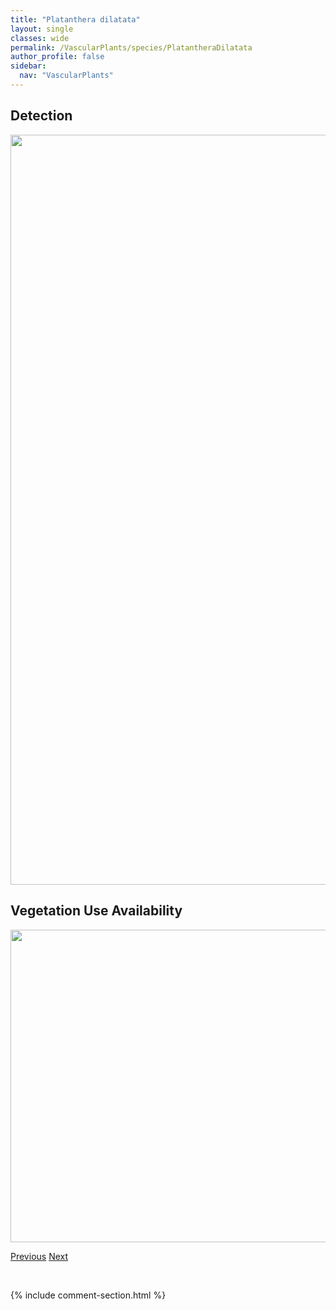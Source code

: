 ```yaml
---
title: "Platanthera dilatata"
layout: single
classes: wide
permalink: /VascularPlants/species/PlatantheraDilatata
author_profile: false
sidebar:
  nav: "VascularPlants"
---
```


<h2>Detection</h2>

<a href="https://drive.google.com/uc?export=view&id=1LDCmM7jVnylOBgHlP0OZWocpnqD3HcwZ">
<img src="https://drive.google.com/uc?export=view&id=1LDCmM7jVnylOBgHlP0OZWocpnqD3HcwZ" height = "1200" width = "800">
</a>


<h2>Vegetation Use Availability</h2>

<a href="https://drive.google.com/uc?export=view&id=1f9IJt4MvxpzSqsw7tuJ5LGpqdXfdjafm">
<img src="https://drive.google.com/uc?export=view&id=1f9IJt4MvxpzSqsw7tuJ5LGpqdXfdjafm" height = "500" width = "1000">
</a>


<a href="/DevelopmentWebsite/VascularPlants/species/PlatantheraAquilonisHuronensis" class="pagination--pager" title="Platanthera aquilonis/huronensis">Previous</a> <a href="/DevelopmentWebsite/VascularPlants/species/PlatantheraObtusata" class="pagination--pager" title="Platanthera obtusata">Next</a>

<p>&nbsp;</p>

{% include comment-section.html %}

